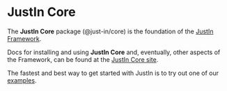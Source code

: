 # JustIn Core

The **JustIn Core** package (@just-in/core) is the foundation of the [JustIn Framework](https://miacollaborative.github.io/justin-framework).

Docs for installing and using **JustIn Core** and, eventually, other aspects of the Framework, can be found at the [JustIn Core site](https://miacollaborative.github.io/justin-core).

The fastest and best way to get started with JustIn is to try out one of our [examples](https://github.com/MIACollaborative/justin-examples).